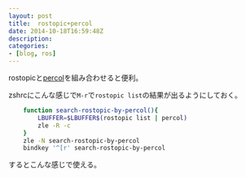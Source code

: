 ```yaml
---
layout: post
title:  rostopic+percol
date: 2014-10-18T16:59:48Z
description:
categories:
- [blog, ros]
---
```


rostopicと[percol](https://github.com/mooz/percol)を組み合わせると便利。

zshrcにこんな感じで`M-r`で`rostopic list`の結果が出るようにしておく。

```sh
    function search-rostopic-by-percol(){
        LBUFFER=$LBUFFER$(rostopic list | percol)
        zle -R -c
    }
    zle -N search-rostopic-by-percol
    bindkey '^[r' search-rostopic-by-percol
```

するとこんな感じで使える。
<script type="text/javascript" src="https://asciinema.org/a/13057.js" id="asciicast-13057" async></script>
